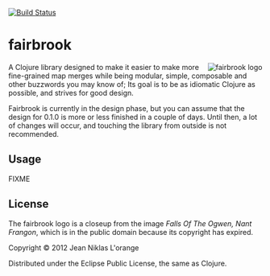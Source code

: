 [![Build Status](https://travis-ci.org/hyPiRion/fairbrook.png)](https://travis-ci.org/hyPiRion/fairbrook)

# fairbrook

<img src="http://hypirion.com/imgs/fairbrook.png" alt="fairbrook logo"
 title="fairbrook" align="right" />

A Clojure library designed to make it easier to make more fine-grained map
merges while being modular, simple, composable and other buzzwords you may know
of; Its goal is to be as idiomatic Clojure as possible, and strives for good
design.

Fairbrook is currently in the design phase, but you can assume that the design
for 0.1.0 is more or less finished in a couple of days. Until then, a lot of
changes will occur, and touching the library from outside is not recommended.

## Usage

FIXME

## License

The fairbrook logo is a closeup from the image *Falls Of The Ogwen, Nant
Frangon*, which is in the public domain because its copyright has expired.

Copyright © 2012 Jean Niklas L'orange

Distributed under the Eclipse Public License, the same as Clojure.
